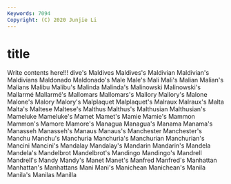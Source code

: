 ```yaml
---
Keywords: 7094
Copyright: (C) 2020 Junjie Li
---
```


# title

Write contents here!!!
dive's 
Maldives 
Maldives's 
Maldivian 
Maldivian's 
Maldivians
Maldonado 
Maldonado's 
Male 
Male's 
Mali 
Mali's 
Malian 
Malian's 
Malians 
Malibu
Malibu's 
Malinda 
Malinda's 
Malinowski 
Malinowski's 
Mallarmé 
Mallarmé's 
Mallomars 
Mallomars's 
Mallory
Mallory's 
Malone 
Malone's 
Malory 
Malory's 
Malplaquet 
Malplaquet's 
Malraux 
Malraux's 
Malta
Malta's 
Maltese 
Maltese's 
Malthus 
Malthus's 
Malthusian 
Malthusian's 
Mameluke 
Mameluke's 
Mamet
Mamet's 
Mamie 
Mamie's 
Mammon 
Mammon's 
Mamore 
Mamore's 
Managua 
Managua's 
Manama
Manama's 
Manasseh 
Manasseh's 
Manaus 
Manaus's 
Manchester 
Manchester's 
Manchu 
Manchu's 
Manchuria
Manchuria's 
Manchurian 
Manchurian's 
Mancini 
Mancini's 
Mandalay 
Mandalay's 
Mandarin 
Mandarin's 
Mandela
Mandela's 
Mandelbrot 
Mandelbrot's 
Mandingo 
Mandingo's 
Mandrell 
Mandrell's 
Mandy 
Mandy's 
Manet
Manet's 
Manfred 
Manfred's 
Manhattan 
Manhattan's 
Manhattans 
Mani 
Mani's 
Manichean 
Manichean's
Manila 
Manila's 
Manilas 
Manilla 
